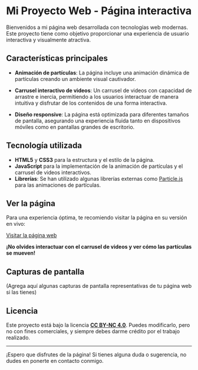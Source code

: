 # Mi Proyecto Web - Página interactiva

Bienvenidos a mi página web desarrollada con tecnologías web modernas. Este proyecto tiene como objetivo proporcionar una experiencia de usuario interactiva y visualmente atractiva.

## Características principales

- **Animación de partículas**: La página incluye una animación dinámica de partículas creando un ambiente visual cautivador.
  
- **Carrusel interactivo de videos**: Un carrusel de videos con capacidad de arrastre e inercia, permitiendo a los usuarios interactuar de manera intuitiva y disfrutar de los contenidos de una forma interactiva.

- **Diseño responsive**: La página está optimizada para diferentes tamaños de pantalla, asegurando una experiencia fluida tanto en dispositivos móviles como en pantallas grandes de escritorio.

## Tecnología utilizada

- **HTML5** y **CSS3** para la estructura y el estilo de la página.
- **JavaScript** para la implementación de la animación de partículas y el carrusel de videos interactivos.
- **Librerías**: Se han utilizado algunas librerías externas como [Particle.js](https://github.com/VincentGarreau/particles.js) para las animaciones de partículas.

## Ver la página

Para una experiencia óptima, te recomiendo visitar la página en su versión en vivo:

[Visitar la página web](https://esco60.42web.io/)

**¡No olvides interactuar con el carrusel de videos y ver cómo las partículas se mueven!**

## Capturas de pantalla

(Agrega aquí algunas capturas de pantalla representativas de tu página web si las tienes)

## Licencia

Este proyecto está bajo la licencia [**CC BY-NC 4.0**](https://creativecommons.org/licenses/by-nc/4.0/). Puedes modificarlo, pero no con fines comerciales, y siempre debes darme crédito por el trabajo realizado.

---

¡Espero que disfrutes de la página! Si tienes alguna duda o sugerencia, no dudes en ponerte en contacto conmigo.
